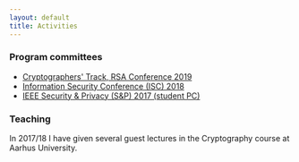 ```yaml
---
layout: default
title: Activities
---
```


### Program committees

- [Cryptographers' Track, RSA Conference 2019](http://www.venus.dti.ne.jp/matsui/index.html)
- [Information Security Conference (ISC) 2018](http://isc2018.sccs.surrey.ac.uk/)
- [IEEE Security & Privacy (S&P) 2017 (student PC)](https://www.ieee-security.org/TC/SP2017/studentpc.html)

### Teaching

In 2017/18 I have given several guest lectures in the Cryptography course at Aarhus University.
